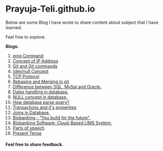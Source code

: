 # Prayuja-Teli.github.io

Below are some Blog I have wrote to share content about subject that I have learned.

Feel free to explore.

**Blogs:**
1. [ping Command](https://Prayuja-Teli.github.io/Blog/ping)
2. [Concept of IP Address](https://Prayuja-Teli.github.io/Blog/IPAddress)
3. [Git and Git commands](https://Prayuja-Teli.github.io/Blog/git)
4. [/dev/null Concept](https://Prayuja-Teli.github.io/Blog/Filesystem)
5. [TCP Protocol](https://Prayuja-Teli.github.io/Blog/TCP)
6. [Rebasing and Merging in git](https://Prayuja-Teli.github.io/Blog/Git)
7. [Difference between SQL, MySql and Oracle.](https://Prayuja-Teli.github.io/Blog/Database)
8. [Dates handling in database.](https://Prayuja-Teli.github.io/Blog/Date)
9. [NULL concept in database.](https://Prayuja-Teli.github.io/Blog/Null)
10. [How database parse query?](https://Prayuja-Teli.github.io/Blog/Query)
11. [Transactions and it's properties](https://Prayuja-Teli.github.io/Blog/Properties)
12. [Joins in Database.](https://Prayuja-Teli.github.io/Blog/Joins)
13. [Biobanking - “You build for the future".](https://Prayuja-Teli.github.io/Blog/Biobank)
14. [Biobanking Software: Cloud-Based LIMS System.](https://Prayuja-Teli.github.io/Blog/BioBanking)
15. [Parts of speech](https://Prayuja-Teli.github.io/Blog/Speech)
16. [Present Tense](https://Prayuja-Teli.github.io/Blog/PresentTense)




#### Feel free to share feedback.

